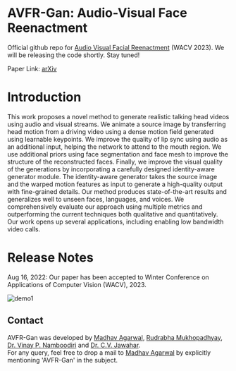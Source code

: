 # AVFR-Gan: Audio-Visual Face Reenactment 
Official github repo for [Audio Visual Facial Reenactment](http://cvit.iiit.ac.in/research/projects/cvit-projects/avfr) (WACV 2023). We will be releasing the code shortly. Stay tuned!

Paper Link: [arXiv](https://arxiv.org/abs/2210.02755)

# Introduction
This work proposes a novel method to generate realistic talking head videos using audio and visual streams. We animate a source image by transferring head motion from a driving video using a dense motion field generated using learnable keypoints. We improve the quality of lip sync using audio as an additional input, helping the network to attend to the mouth region. We use additional priors using face segmentation and face mesh to improve the structure of the reconstructed faces. Finally, we improve the visual quality of the generations by incorporating a carefully designed identity-aware generator module. The identity-aware generator takes the source image and the warped motion features as input to generate a high-quality output with fine-grained details. Our method produces state-of-the-art results and generalizes well to unseen faces, languages, and voices. We comprehensively evaluate our approach using multiple metrics and outperforming the current techniques both qualitative and quantitatively. Our work opens up several applications, including enabling low bandwidth video calls.  

# Release Notes
Aug 16, 2022: Our paper has been accepted to Winter Conference on Applications of Computer Vision (WACV), 2023.

![demo1](https://user-images.githubusercontent.com/27224896/185211848-13debd5a-233a-426d-a91f-788d5826b0b5.gif)



## Contact
AVFR-Gan was developed by [Madhav Agarwal](https://www.github.com/mdv3101), [Rudrabha Mukhopadhyay](https://rudrabha.github.io/), [Dr. Vinay P. Namboodiri](https://vinaypn.github.io/) and [Dr. C.V. Jawahar](https://faculty.iiit.ac.in/~jawahar/). <br>
For any query, feel free to drop a mail to [Madhav Agarwal](mailto:madhav.agarwal@research.iiit.ac.in) by explicitly mentioning 'AVFR-Gan' in the subject.
